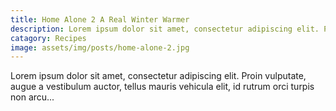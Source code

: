 ```yaml
---
title: Home Alone 2 A Real Winter Warmer
description: Lorem ipsum dolor sit amet, consectetur adipiscing elit. Proin vulputate, augue a vestibulum auctor, tellus mauris vehicula elit, id rutrum orci turpis non arcu...
catagory: Recipes
image: assets/img/posts/home-alone-2.jpg
---
```


Lorem ipsum dolor sit amet, consectetur adipiscing elit. Proin vulputate, augue a vestibulum auctor, tellus mauris vehicula elit, id rutrum orci turpis non arcu...